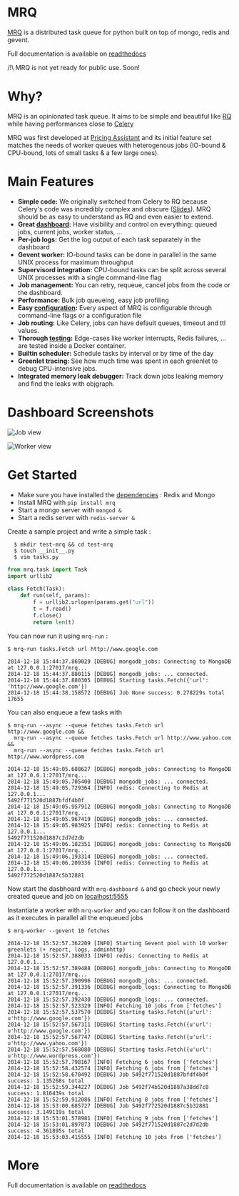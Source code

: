 # MRQ

[MRQ](http://pricingassistant.github.io/mrq) is a distributed task queue for python built on top of mongo, redis and gevent.

Full documentation is available on [readthedocs](http://mrq.readthedocs.org/en/latest/)

/!\ MRQ is not yet ready for public use. Soon!

# Why?

MRQ is an opinionated task queue. It aims to be simple and beautiful like [RQ](http://python-rq.org) while having performances close to [Celery](http://celeryproject.org)

MRQ was first developed at [Pricing Assistant](http://pricingassistant.com) and its initial feature set matches the needs of worker queues with heterogenous jobs (IO-bound & CPU-bound, lots of small tasks & a few large ones).

# Main Features

 * **Simple code:** We originally switched from Celery to RQ because Celery's code was incredibly complex and obscure ([Slides](http://www.slideshare.net/sylvinus/why-and-how-pricing-assistant-migrated-from-celery-to-rq-parispy-2)). MRQ should be as easy to understand as RQ and even easier to extend.
 * **Great [dashboard](http://mrq.readthedocs.org/en/latest/dashboard/):** Have visibility and control on everything: queued jobs, current jobs, worker status, ...
 * **Per-job logs:** Get the log output of each task separately in the dashboard
 * **Gevent worker:** IO-bound tasks can be done in parallel in the same UNIX process for maximum throughput
 * **Supervisord integration:** CPU-bound tasks can be split across several UNIX processes with a single command-line flag
 * **Job management:** You can retry, requeue, cancel jobs from the code or the dashboard.
 * **Performance:** Bulk job queueing, easy job profiling
 * **Easy [configuration](http://mrq.readthedocs.org/en/latest/configuration):** Every aspect of MRQ is configurable through command-line flags or a configuration file
 * **Job routing:** Like Celery, jobs can have default queues, timeout and ttl values.
 * **Thorough [testing](http://mrq.readthedocs.org/en/latest/tests):** Edge-cases like worker interrupts, Redis failures, ... are tested inside a Docker container.
 * **Builtin scheduler:** Schedule tasks by interval or by time of the day
 * **Greenlet tracing:** See how much time was spent in each greenlet to debug CPU-intensive jobs.
 * **Integrated memory leak debugger:** Track down jobs leaking memory and find the leaks with objgraph.

# Dashboard Screenshots

![Job view](http://i.imgur.com/xaXmrvX.png)

![Worker view](http://i.imgur.com/yYUMCbm.png)

# Get Started

 - Make sure you have installed the [dependencies](https://mrq.readthedocs.org/en/latest/dependencies/) : Redis and Mongo
 - Install MRQ with `pip install mrq`
 - Start a mongo server with `mongod &`
 - Start a redis server with `redis-server &`


Create a sample project and write a simple task :
```
  $ mkdir test-mrq && cd test-mrq
  $ touch __init__.py
  $ vim tasks.py
```

```python
from mrq.task import Task
import urllib2

class Fetch(Task):
    def run(self, params):
        f = urllib2.urlopen(params.get("url"))
        t = f.read()
        f.close()
        return len(t)
```

You can now run it using `mrq-run` :
```
$ mrq-run tasks.Fetch url http://www.google.com

2014-12-18 15:44:37.869029 [DEBUG] mongodb_jobs: Connecting to MongoDB at 127.0.0.1:27017/mrq...
2014-12-18 15:44:37.880115 [DEBUG] mongodb_jobs: ... connected.
2014-12-18 15:44:37.880305 [DEBUG] Starting tasks.Fetch({'url': 'http://www.google.com'})
2014-12-18 15:44:38.158572 [DEBUG] Job None success: 0.278229s total
17655
```

You can also enqueue a few tasks with
```
$ mrq-run --async --queue fetches tasks.Fetch url http://www.google.com &&
  mrq-run --async --queue fetches tasks.Fetch url http://www.yahoo.com &&
  mrq-run --async --queue fetches tasks.Fetch url http://www.wordpress.com

2014-12-18 15:49:05.688627 [DEBUG] mongodb_jobs: Connecting to MongoDB at 127.0.0.1:27017/mrq...
2014-12-18 15:49:05.705400 [DEBUG] mongodb_jobs: ... connected.
2014-12-18 15:49:05.729364 [INFO] redis: Connecting to Redis at 127.0.0.1...
5492f771520d1887bfdf4b0f
2014-12-18 15:49:05.957912 [DEBUG] mongodb_jobs: Connecting to MongoDB at 127.0.0.1:27017/mrq...
2014-12-18 15:49:05.967419 [DEBUG] mongodb_jobs: ... connected.
2014-12-18 15:49:05.983925 [INFO] redis: Connecting to Redis at 127.0.0.1...
5492f771520d1887c2d7d2db
2014-12-18 15:49:06.182351 [DEBUG] mongodb_jobs: Connecting to MongoDB at 127.0.0.1:27017/mrq...
2014-12-18 15:49:06.193314 [DEBUG] mongodb_jobs: ... connected.
2014-12-18 15:49:06.209336 [INFO] redis: Connecting to Redis at 127.0.0.1...
5492f772520d1887c5b32881
```

Now start the dasbhoard with `mrq-dashboard &` and go check your newly created queue and job on [localhost:5555](http://localhost:5555/#jobs)

Instantiate a worker with `mrq-worker` and you can follow it on the dashboard as it executes in parallel all the enqueued jobs

```
$ mrq-worker --gevent 10 fetches

2014-12-18 15:52:57.362209 [INFO] Starting Gevent pool with 10 worker greenlets (+ report, logs, adminhttp)
2014-12-18 15:52:57.388033 [INFO] redis: Connecting to Redis at 127.0.0.1...
2014-12-18 15:52:57.389488 [DEBUG] mongodb_jobs: Connecting to MongoDB at 127.0.0.1:27017/mrq...
2014-12-18 15:52:57.390996 [DEBUG] mongodb_jobs: ... connected.
2014-12-18 15:52:57.391336 [DEBUG] mongodb_logs: Connecting to MongoDB at 127.0.0.1:27017/mrq...
2014-12-18 15:52:57.392430 [DEBUG] mongodb_logs: ... connected.
2014-12-18 15:52:57.523329 [INFO] Fetching 10 jobs from ['fetches']
2014-12-18 15:52:57.537570 [DEBUG] Starting tasks.Fetch({u'url': u'http://www.google.com'})
2014-12-18 15:52:57.567311 [DEBUG] Starting tasks.Fetch({u'url': u'http://www.google.com'})
2014-12-18 15:52:57.567747 [DEBUG] Starting tasks.Fetch({u'url': u'http://www.yahoo.com'})
2014-12-18 15:52:57.568080 [DEBUG] Starting tasks.Fetch({u'url': u'http://www.wordpress.com'})
2014-12-18 15:52:57.798167 [INFO] Fetching 6 jobs from ['fetches']
2014-12-18 15:52:58.432574 [INFO] Fetching 6 jobs from ['fetches']
2014-12-18 15:52:58.670492 [DEBUG] Job 5492f771520d1887bfdf4b0f success: 1.135268s total
2014-12-18 15:52:59.344227 [DEBUG] Job 5492f74b520d1887a38dd7c8 success: 1.816439s total
2014-12-18 15:52:59.912086 [INFO] Fetching 8 jobs from ['fetches']
2014-12-18 15:53:00.685727 [DEBUG] Job 5492f772520d1887c5b32881 success: 3.149119s total
2014-12-18 15:53:01.578981 [INFO] Fetching 9 jobs from ['fetches']
2014-12-18 15:53:01.897873 [DEBUG] Job 5492f771520d1887c2d7d2db success: 4.361895s total
2014-12-18 15:53:03.415555 [INFO] Fetching 10 jobs from ['fetches']
```

# More

Full documentation is available on [readthedocs](http://mrq.readthedocs.org/en/latest/)
